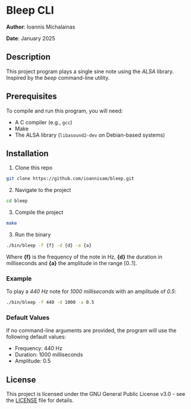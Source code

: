 # Bleep CLI

**Author**: Ioannis Michalainas

**Date**: January 2025

## Description
This project program plays a single sine note using the *ALSA* library. Inspired by the *beep* command-line utility.

## Prerequisites

To compile and run this program, you will need:
- A C compiler (e.g., `gcc`)
- Make
- The ALSA library (`libasound2-dev` on Debian-based systems)

## Installation

1. Clone this repo

```bash
git clone https://github.com/ioannisam/bleep.git
```
2. Navigate to the project

```bash
cd bleep
```

3. Compile the project

```bash
make
```

3. Run the binary

```bash
./bin/bleep -f {f} -d {d} -a {a}
```

Where **{f}** is the frequency of the note in Hz, **{d}** the duration in milliseconds and **{a}** the amplitude in the range [0..1].

### Example

To play a *440 Hz* note for *1000 milliseconds* with an amplitude of *0.5*:

```bash
./bin/bleep -f 440 -d 1000 -a 0.5
```

### Default Values

If no command-line arguments are provided, the program will use the following default values:
- Frequency: 440 Hz
- Duration: 1000 milliseconds
- Amplitude: 0.5

## License

This project is licensed under the GNU General Public License v3.0 - see the [LICENSE](LICENSE) file for details.